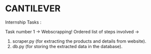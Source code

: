 # CANTILEVER
Internship Tasks :

Task number 1 -> Webscrapping!
Ordered list of steps involved ->
1) scraper.py (for extracting the products and details from website).
2) db.py (for storing the extracted data in the database).
